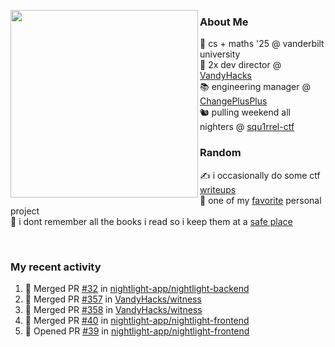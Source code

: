 <!-- 
Hey what are you doing here? 
I admire your curiosity tho
Shoot me an email (zinean00 at gmail dot com)
Let's connect! 
-->

<p float="left">
  <img src='https://imgur.com/nGM66Ev.png' width='300' align="left">
  <p>
    
  <h3>About Me</h3>
  🏫 cs + maths '25 @ vanderbilt university <br>
  🌊 2x dev director @ <a href="https://github.com/vandyhacks">VandyHacks</a> <br>
  📚 engineering manager @ <a href="https://github.com/changeplusplusvandy">ChangePlusPlus<a> <br>
  🐿 pulling weekend all nighters @ <a href="https://github.com/squ1rrel-ctf">squ1rrel-ctf</a> <br>
  
  <h3>Random</h3>
  ✍️ i occasionally do some ctf <a href="https://squ1rrel.dev/author/zineanteoh">writeups</a> <br>
  📱 one of my <a href="https://github.com/zineanteoh/vinkybox-app">favorite</a> personal project<br>
  📖 i dont remember all the books i read so i keep them at a <a href="https://www.goodreads.com/user/show/80901669-zi">safe place</a>
  </p>
  
</p>

<br>
<!-- <i>generated by <a href="https://labs.openai.com/s/0hW1r6PFYo3Zh0a7UoxK2AMp" target="_blank">dall-e 2</a></i> -->

<h3>My recent activity</h3>

<!--START_SECTION:activity-->
1. 🎉 Merged PR [#32](https://github.com/nightlight-app/nightlight-backend/pull/32) in [nightlight-app/nightlight-backend](https://github.com/nightlight-app/nightlight-backend)
2. 🎉 Merged PR [#357](https://github.com/VandyHacks/witness/pull/357) in [VandyHacks/witness](https://github.com/VandyHacks/witness)
3. 🎉 Merged PR [#358](https://github.com/VandyHacks/witness/pull/358) in [VandyHacks/witness](https://github.com/VandyHacks/witness)
4. 🎉 Merged PR [#40](https://github.com/nightlight-app/nightlight-frontend/pull/40) in [nightlight-app/nightlight-frontend](https://github.com/nightlight-app/nightlight-frontend)
5. 💪 Opened PR [#39](https://github.com/nightlight-app/nightlight-frontend/pull/39) in [nightlight-app/nightlight-frontend](https://github.com/nightlight-app/nightlight-frontend)
<!--END_SECTION:activity-->
